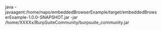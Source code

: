java -javaagent:/home/naps/embeddedBrowserExample/target/embeddedBrowserExample-1.0.0-SNAPSHOT.jar -jar /home/XXXXx/BurpSuiteCommunity/burpsuite_community.jar
